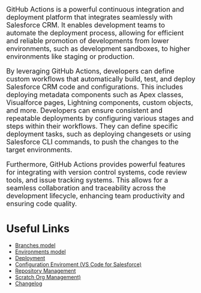 <FONT SIZE=4>GitHub Actions is a powerful continuous integration and deployment platform that integrates seamlessly with Salesforce CRM. It enables development teams to automate the deployment process, allowing for efficient and reliable promotion of developments from lower environments, such as development sandboxes, to higher environments like staging or production.

By leveraging GitHub Actions, developers can define custom workflows that automatically build, test, and deploy Salesforce CRM code and configurations. This includes deploying metadata components such as Apex classes, Visualforce pages, Lightning components, custom objects, and more.
Developers can ensure consistent and repeatable deployments by configuring various stages and steps within their workflows. They can define specific deployment tasks, such as deploying changesets or using Salesforce CLI commands, to push the changes to the target environments.

Furthermore, GitHub Actions provides powerful features for integrating with version control systems, code review tools, and issue tracking systems. This allows for a seamless collaboration and traceability across the development lifecycle, enhancing team productivity and ensuring code quality.</font>


# Useful Links

+ [Branches model](GithubActions/Project/Branches-Model.md)
+ [Environments model](GithubActions/Project/Environments-Model.md)
+ [Deployment](GithubActions/Project/Deployment-Flow/Development-Team.md)
+ [Configuration Enviroment (VS Code for Salesforce)](GithubActions/Utilities/VSCode-for-Salesforce.md)
+ [Repository Management](GithubActions/Utilities/Repository-Management.md)
+ [Scratch Org Management)](GithubActions/Utilities/Scratch-Orgs-Management.md)
+ [Changelog](GithubActions/Changelog.md)
